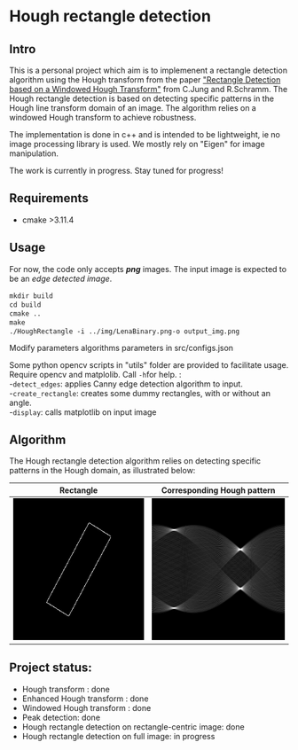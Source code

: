 # Hough rectangle detection
## Intro
This is a personal project which aim is to implemenent a rectangle detection algorithm using the Hough transform from the paper ["Rectangle Detection based on a Windowed Hough Transform"](http://citeseerx.ist.psu.edu/viewdoc/download?doi=10.1.1.59.4239&rep=rep1&type=pdf) from C.Jung and R.Schramm. The Hough rectangle detection is based on detecting specific patterns in the Hough line transform domain of an image. The algorithm relies on a windowed Hough transform to achieve robustness.

The implementation is done in c++ and is intended to be lightweight, ie no image processing library is used. We mostly rely on "Eigen" for image manipulation. 

The work is currently in progress. Stay tuned for progress!

## Requirements
- cmake >3.11.4

## Usage
For now, the code only accepts **_png_** images. The input image is expected to be an _edge detected image_.  

```
mkdir build 
cd build
cmake ..
make
./HoughRectangle -i ../img/LenaBinary.png-o output_img.png
```

Modify parameters algorithms parameters in src/configs.json 

Some python opencv scripts in "utils" folder are provided to facilitate usage. Require opencv and matplolib. Call `-h`for help. :  
-`detect_edges`: applies Canny edge detection algorithm to input.  
-`create_rectangle`: creates some dummy rectangles, with or without an angle.  
-`display`: calls matplotlib on input image

## Algorithm
The Hough rectangle detection algorithm relies on detecting specific patterns in the Hough domain, as illustrated below:

Rectangle            |  Corresponding Hough pattern
:-------------------------:|:-------------------------:
<img src="img/rectangle2.png" width="256" height="256">  |   <img src="img/examples/example_hough.png" width="256" height="256">


## Project status:
- Hough transform : done
- Enhanced Hough transform : done
- Windowed Hough transform : done
- Peak detection: done
- Hough rectangle detection on rectangle-centric image: done
- Hough rectangle detection on full image: in progress

